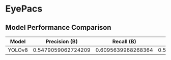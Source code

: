 # EyePacs

## Model Performance Comparison

| Model       | Precision (B) | Recall (B) | mAP50 (B) | mAP50-95 (B) |
|------------|-------------|-----------|-----------|-------------|
| YOLOv8     | 0.5479059062724209      | 0.6095639968268364    | 0.5740361087932957   | 0.5731346333307861     |

